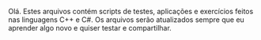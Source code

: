 Olá. Estes arquivos contém scripts de testes, aplicações e exercícios feitos nas linguagens C++ e C#.
Os arquivos serão atualizados sempre que eu aprender algo novo e quiser testar e compartilhar.